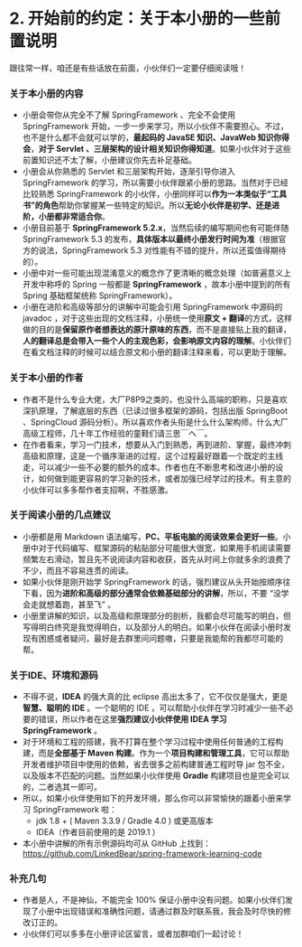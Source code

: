 # 2. 开始前的约定：关于本小册的一些前置说明

跟往常一样，咱还是有些话放在前面，小伙伴们一定要仔细阅读哦！

### 关于本小册的内容

* 小册会带你从完全不了解 SpringFramework 、完全不会使用 SpringFramework 开始，一步一步来学习，所以小伙伴不需要担心。不过，也不是什么都不会就可以学的，**最起码的 JavaSE 知识、JavaWeb 知识你得会**，**对于 Servlet 、三层架构的设计相关知识你得知道**。如果小伙伴对于这些前置知识还不太了解，小册建议你先去补足基础。
* 小册会从你熟悉的 Servlet 和三层架构开始，逐渐引导你进入 SpringFramework 的学习，所以需要小伙伴跟紧小册的思路。当然对于已经比较熟悉 SpringFramework 的小伙伴，小册同样可以**作为一本类似于“工具书”的角色**帮助你掌握某一些特定的知识。所以**无论小伙伴是初学、还是进阶，小册都非常适合你**。
* 小册目前基于 **SpringFramework 5.2.x**，当然后续的编写期间也有可能伴随 SpringFramework 5.3 的发布，**具体版本以最终小册发行时间为准**（根据官方的说法，SpringFramework 5.3 对性能有不错的提升，所以还蛮值得期待的）。
* 小册中对一些可能出现混淆意义的概念作了更清晰的概念处理（如普遍意义上开发中称呼的 Spring 一般都是 **SpringFramework** ，故本小册中提到的所有 Spring 基础框架统称 SpringFramework）。
* 小册在进阶和高级等部分的讲解中可能会引用 SpringFramework 中源码的 javadoc ，对于这些出现的文档注释，小册统一使用**原文 + 翻译**的方式，这样做的目的是**保留原作者想表达的原汁原味的东西**，而不是直接贴上我的翻译，**人的翻译总是会带入一些个人的主观色彩，会影响原文内容的理解**。小伙伴们在看文档注释的时候可以结合原文和小册的翻译注释来看，可以更助于理解。

### 关于本小册的作者

* 作者不是什么专业大佬，大厂P8P9之类的，也没什么高端的职称，只是喜欢深扒原理，了解底层的东西（已读过很多框架的源码，包括出版 SpringBoot 、SpringCloud 源码分析）。所以喜欢作者头衔是什么什么架构师，什么大厂高级工程师，几十年工作经验的童鞋们请三思￣へ￣。
* 在作者看来，学习一门技术，想要从入门到熟悉，再到进阶、掌握，最终冲刺高级和原理，这是一个循序渐进的过程，这个过程最好跟着一个既定的主线走，可以减少一些不必要的额外的成本。作者也在不断思考和改进小册的设计，如何做到能更容易的学习新的技术，或者加强已经学过的技术。有主意的小伙伴可以多多帮作者支招啊，不胜感激。

### 关于阅读小册的几点建议

* 小册都是用 Markdown 语法编写，**PC、平板电脑的阅读效果会更好一些**。小册中对于代码编写、框架源码的粘贴部分可能很大很宽，如果用手机阅读需要频繁左右滑动，暂且先不说阅读内容和收获，首先从时间上你就多余的浪费了不少，而且不容易连贯的阅读。
* 如果小伙伴是刚开始学 SpringFramework 的话，强烈建议从头开始按顺序往下看，因为**进阶和高级的部分通常会依赖基础部分的讲解**，所以，不要 “没学会走就想着跑，甚至飞” 。
* 小册里讲解的知识，以及高级和原理部分的剖析，我都会尽可能写的明白，但写得明白终究是我觉得明白，以及部分人的明白。如果小伙伴在阅读小册时发现有困惑或者疑问，最好是去群里问问题嗷，只要是我能帮的我都尽可能的帮。

### 关于IDE、环境和源码

* 不得不说，**IDEA** 的强大真的比 eclipse 高出太多了，它不仅仅是强大，更是**智慧、聪明的 IDE** 。一个聪明的 IDE ，可以帮助小伙伴在学习时减少一些不必要的错误，所以作者在这里**强烈建议小伙伴使用 IDEA 学习 SpringFramework** 。
* 对于环境和工程的搭建，我不打算在整个学习过程中使用任何普通的工程构建，而是**全部基于 Maven 构建**。作为一个**项目构建和管理工具**，它可以帮助开发者维护项目中使用的依赖，省去很多之前构建普通工程时导 jar 包不全，以及版本不匹配的问题。当然如果小伙伴使用 **Gradle** 构建项目也是完全可以的，二者选其一即可。
* 所以，如果小伙伴使用如下的开发环境，那么你可以非常愉快的跟着小册来学习 SpringFramework 啦：
    * jdk 1.8 + ( Maven 3.3.9 / Gradle 4.0 ) 或更高版本
    * IDEA（作者目前使用的是 2019.1 ）
* 本小册中讲解的所有示例源码均可从 GitHub 上找到：https://github.com/LinkedBear/spring-framework-learning-code

### 补充几句

* 作者是人，不是神仙，不能完全 100% 保证小册中没有问题。如果小伙伴们发现了小册中出现错误和准确性问题，请通过群及时联系我，我会及时尽快的修改订正的。
* 小伙伴们可以多多在小册评论区留言，或者加群咱们一起讨论！